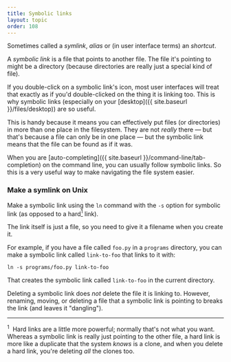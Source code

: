 ```yaml
---
title: Symbolic links
layout: topic
order: 108
---
```


Sometimes called a _symlink_, _alias_ or (in user interface terms) an
_shortcut_.

A _symbolic link_ is a file that points to another file. The file it's pointing
to might be a directory (because directories are really just a special kind of
file).

If you double-click on a symbolic link's icon, most user interfaces will treat
that exactly as if you'd double-clicked on the thing it is linking too. This is
why symbolic links (especially on your
[desktop]({{ site.baseurl }}/files/desktop)) are so useful.

This is handy because it means you can effectively put files (or directories)
in more than one place in the filesystem. They are not _really_ there — 
but that's because a file can only be in one place — but the symbolic link
means that the file can be found as if it was.

When you are [auto-completing]({{ site.baseurl }}/command-line/tab-completion)
on the command line, you can usually follow symbolic links. So this is a very
useful way to make navigating the file system easier.

### Make a symlink on Unix

Make a symbolic link using the `ln` command with the `-s` option for symbolic
link (as opposed to a hard<a href="#footnote-1"><sup>1</sup></a> link).

The link itself is just a file, so you need to give it a filename when you
create it.

For example, if you have a file called `foo.py` in a `programs` directory, 
you can make a symbolic link called `link-to-foo` that links to it with:

    ln -s programs/foo.py link-to-foo

That creates the symbolic link called `link-to-foo` in the current directory.

Deleting a symbolic link does _not_ delete the file it is linking to. However,
renaming, moving, or deleting a file that a symbolic link is pointing to breaks
the link (and leaves it "dangling").


---

<sup id="footnote-1">1</sup>&nbsp;
Hard links are a little more powerful; normally that's not what you want.
Whereas a symbolic link is really just pointing to the other file, a hard link
is more like a duplicate that the system _knows_ is a clone, and when you delete
a hard link, you're deleting _all_ the clones too.


